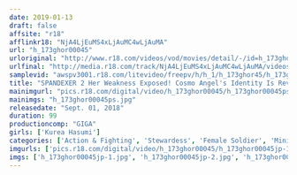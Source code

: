 ```yaml
---
date: 2019-01-13
draft: false
affsite: "r18"
afflinkr18: "NjA4LjEuMS4xLjAuMC4wLjAuMA"
url: "h_173ghor00045"
urloriginal: "http://www.r18.com/videos/vod/movies/detail/-/id=h_173ghor00045"
urlfinal: "http://media.r18.com/track/NjA4LjEuMS4xLjAuMC4wLjAuMA/videos/vod/movies/detail/-/id=h_173ghor00045"
samplevid: "awspv3001.r18.com/litevideo/freepv/h/h_1/h_173ghor45/h_173ghor45_dmb_w.mp4"
title: "SPANDEXER 2 Her Weakness Exposed! Cosmo Angel's Identity Is Revealed. Remake Edition Kurea Hasumi"
mainimgurl: "pics.r18.com/digital/video/h_173ghor00045/h_173ghor00045ps.jpg"
mainimgs: "h_173ghor00045ps.jpg"
releasedate: "Sept. 01, 2018"
duration: 99
productioncomp: "GIGA"
girls: ['Kurea Hasumi']
categories: ['Action & Fighting', 'Stewardess', 'Female Soldier', 'Miniskirt', 'Featured Actress', 'Special Effects']
imgurls: ['pics.r18.com/digital/video/h_173ghor00045/h_173ghor00045jp-1.jpg', 'pics.r18.com/digital/video/h_173ghor00045/h_173ghor00045jp-2.jpg', 'pics.r18.com/digital/video/h_173ghor00045/h_173ghor00045jp-3.jpg', 'pics.r18.com/digital/video/h_173ghor00045/h_173ghor00045jp-4.jpg', 'pics.r18.com/digital/video/h_173ghor00045/h_173ghor00045jp-5.jpg', 'pics.r18.com/digital/video/h_173ghor00045/h_173ghor00045jp-6.jpg', 'pics.r18.com/digital/video/h_173ghor00045/h_173ghor00045jp-7.jpg', 'pics.r18.com/digital/video/h_173ghor00045/h_173ghor00045jp-8.jpg', 'pics.r18.com/digital/video/h_173ghor00045/h_173ghor00045jp-9.jpg', 'pics.r18.com/digital/video/h_173ghor00045/h_173ghor00045jp-10.jpg', 'pics.r18.com/digital/video/h_173ghor00045/h_173ghor00045jp-11.jpg', 'pics.r18.com/digital/video/h_173ghor00045/h_173ghor00045jp-12.jpg', 'pics.r18.com/digital/video/h_173ghor00045/h_173ghor00045jp-13.jpg', 'pics.r18.com/digital/video/h_173ghor00045/h_173ghor00045jp-14.jpg', 'pics.r18.com/digital/video/h_173ghor00045/h_173ghor00045jp-15.jpg', 'pics.r18.com/digital/video/h_173ghor00045/h_173ghor00045jp-16.jpg', 'pics.r18.com/digital/video/h_173ghor00045/h_173ghor00045jp-17.jpg', 'pics.r18.com/digital/video/h_173ghor00045/h_173ghor00045jp-18.jpg', 'pics.r18.com/digital/video/h_173ghor00045/h_173ghor00045jp-19.jpg', 'pics.r18.com/digital/video/h_173ghor00045/h_173ghor00045jp-20.jpg']
imgs: ['h_173ghor00045jp-1.jpg', 'h_173ghor00045jp-2.jpg', 'h_173ghor00045jp-3.jpg', 'h_173ghor00045jp-4.jpg', 'h_173ghor00045jp-5.jpg', 'h_173ghor00045jp-6.jpg', 'h_173ghor00045jp-7.jpg', 'h_173ghor00045jp-8.jpg', 'h_173ghor00045jp-9.jpg', 'h_173ghor00045jp-10.jpg', 'h_173ghor00045jp-11.jpg', 'h_173ghor00045jp-12.jpg', 'h_173ghor00045jp-13.jpg', 'h_173ghor00045jp-14.jpg', 'h_173ghor00045jp-15.jpg', 'h_173ghor00045jp-16.jpg', 'h_173ghor00045jp-17.jpg', 'h_173ghor00045jp-18.jpg', 'h_173ghor00045jp-19.jpg', 'h_173ghor00045jp-20.jpg']
---
```

